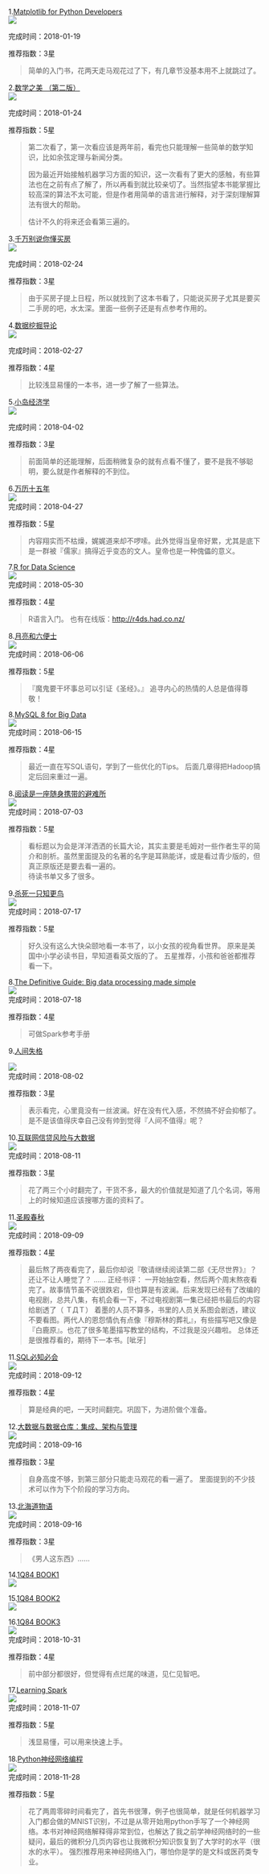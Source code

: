 1.[Matplotlib for Python Developers](https://book.douban.com/subject/4246969/)  
![](https://img3.doubanio.com/lpic/s4272120.jpg)

完成时间：2018-01-19

推荐指数：3星
> 简单的入门书，花两天走马观花过了下，有几章节没基本用不上就跳过了。

2.[数学之美 （第二版）](https://book.douban.com/subject/26163454/)  
![](https://img1.doubanio.com/lpic/s27653128.jpg)  

完成时间：2018-01-24

推荐指数：5星
> 第二次看了，第一次看应该是两年前，看完也只能理解一些简单的数学知识，比如余弦定理与新闻分类。
>
> 因为最近开始接触机器学习方面的知识，这一次看有了更大的感触，有些算法也在之前有点了解了，所以再看到就比较亲切了。当然指望本书能掌握比较高深的算法不太可能，但是作者用简单的语言进行解释，对于深刻理解算法有很大的帮助。
>
> 估计不久的将来还会看第三遍的。

3.[千万别说你懂买房](https://book.douban.com/subject/27041233/)  
![](https://img3.doubanio.com/lpic/s29447182.jpg)  

完成时间：2018-02-24

推荐指数：3星
> 由于买房子提上日程，所以就找到了这本书看了，只能说买房子尤其是要买二手房的吧，水太深。里面一些例子还是有点参考作用的。

4.[数据挖掘导论](https://book.douban.com/subject/5377669/)  
![](https://img1.doubanio.com/lpic/s4548758.jpg)  

完成时间：2018-02-27

推荐指数：4星
> 比较浅显易懂的一本书，进一步了解了一些算法。

5.[小岛经济学](https://book.douban.com/subject/26897464/)  
![](https://img3.doubanio.com/lpic/s29108652.jpg)  

完成时间：2018-04-02

推荐指数：3星
> 前面简单的还能理解，后面稍微复杂的就有点看不懂了，要不是我不够聪明，要么就是作者解释的不到位。

6.[万历十五年](https://book.douban.com/subject/25893465/)  
![](https://img3.doubanio.com/lpic/s28332809.jpg)  
完成时间：2018-04-27

推荐指数：5星
> 内容翔实而不枯燥，娓娓道来却不啰嗦。此外觉得当皇帝好累，尤其是底下是一群被『儒家』搞得近乎变态的文人。皇帝也是一种傀儡的意义。

7.[R for Data Science](https://book.douban.com/subject/26757974/)  
![](https://img3.doubanio.com/view/subject/r/public/s29420851.jpg)  
完成时间：2018-05-30

推荐指数：4星
> R语言入门。 也有在线版：http://r4ds.had.co.nz/

8.[月亮和六便士](https://book.douban.com/subject/25873415/)  
![](https://img3.doubanio.com/view/subject/r/public/s27327762.jpg)  
完成时间：2018-06-06

推荐指数：5星
> 『魔鬼要干坏事总可以引证《圣经》。』
> 追寻内心的热情的人总是值得尊敬！

8.[MySQL 8 for Big Data](https://book.douban.com/subject/30150575/)  
![](https://img3.doubanio.com/view/subject/r/public/s29697840.jpg)  
完成时间：2018-06-15

推荐指数：4星
> 最近一直在写SQL语句，学到了一些优化的Tips。
后面几章得把Hadoop搞定后回来重过一遍。

8.[阅读是一座随身携带的避难所](https://book.douban.com/subject/27024398/)  
![](https://img3.doubanio.com/view/subject/r/public/s29593746.jpg)  
完成时间：2018-07-03

推荐指数：5星
> 看标题以为会是洋洋洒洒的长篇大论，其实主要是毛姆对一些作者生平的简介和剖析。虽然里面提及的名著的名字是耳熟能详，或是看过青少版的，但真正原版还是要去看一遍的。  
待读书单又多了很多。

9.[杀死一只知更鸟](https://book.douban.com/subject/26879778/)  
![](https://img3.doubanio.com/view/subject/r/public/s29350294.jpg)  
完成时间：2018-07-17

推荐指数：5星
> 好久没有这么大快朵颐地看一本书了，以小女孩的视角看世界。 原来是美国中小学必读书目，早知道看英文版的了。 五星推荐，小孩和爸爸都推荐看一下。

8.[The Definitive Guide: Big data processing made simple](https://book.douban.com/subject/27035127/)  
![](https://img3.doubanio.com/view/subject/r/public/s29440853.jpg)  
完成时间：2018-07-18

推荐指数：4星
> 可做Spark参考手册

9.[人间失格](https://book.douban.com/subject/23755938/)  

![](https://img1.doubanio.com/view/subject/l/public/s26252319.jpg)  
完成时间：2018-08-02

推荐指数：3星
>  表示看完，心里竟没有一丝波澜。好在没有代入感，不然搞不好会抑郁了。 是不是该值得庆幸自己没有帅到觉得『人间不值得』呢？

10.[互联网信贷风险与大数据](https://book.douban.com/subject/26607218/)  
![](https://img3.doubanio.com/view/subject/l/public/s28291264.jpg)  
完成时间：2018-08-11

推荐指数：3星
> 花了两三个小时翻完了，干货不多，最大的价值就是知道了几个名词，等用上的时候知道应该搜哪方面的资料了。

11.[圣殿春秋](https://book.douban.com/subject/30224833/)  
![](https://img1.doubanio.com/view/subject/l/public/s29845937.jpg)  
完成时间：2018-09-09

推荐指数：4星
> 最后熬了两夜看完了，最后你却说『敬请继续阅读第二部《无尽世界》』？ 还让不让人睡觉了？
> …… 正经书评： 一开始抽空看，然后两个周末熬夜看完了。故事情节虽不说很跌宕，但也算是有波澜。后来发现已经有了改编的电视剧，总共八集，有机会看一下，不过电视剧第一集已经把书最后的内容给剧透了（ ＴДＴ） 着墨的人员不算多，书里的人员关系图会剧透，建议不要看图。两代人的恩怨情仇有点像『穆斯林的葬礼』，有些描写吧又像是『白鹿原』。也花了很多笔墨描写教堂的结构，不过我是没兴趣啦。 总体还是很推荐看的，期待下一本书。[呲牙]

11.[SQL必知必会](https://book.douban.com/subject/24250054/)  
![](https://img3.doubanio.com/view/subject/l/public/s28341985.jpg)  
完成时间：2018-09-12

推荐指数：4星
>  算是经典的吧，一天时间翻完。巩固下，为进阶做个准备。

12.[大数据与数据仓库：集成、架构与管理](https://book.douban.com/subject/30205516/)  
![](https://img3.doubanio.com/view/subject/l/public/s29916503.jpg)  
完成时间：2018-09-16

推荐指数：3星
>  自身高度不够，到第三部分只能走马观花的看一遍了。 里面提到的不少技术可以作为下个阶段的学习方向。

13.[北海道物语](https://book.douban.com/subject/26739071/)  
![](https://img1.doubanio.com/view/subject/l/public/s29130888.jpg)  
完成时间：2018-09-16

推荐指数：3星
>  《男人这东西》……

14.[1Q84 BOOK1](https://book.douban.com/subject/30203786/)  
![](https://img1.doubanio.com/view/subject/l/public/s29782537.jpg)  

15.[1Q84 BOOK2](https://book.douban.com/subject/30203785/)  
![](https://img3.doubanio.com/view/subject/l/public/s29782551.jpg)  

16.[1Q84 BOOK3](https://book.douban.com/subject/30203784/)  
![](https://img3.doubanio.com/view/subject/l/public/s29782554.jpg)  
完成时间：2018-10-31

推荐指数：4星
> 前中部分都很好，但觉得有点烂尾的味道，见仁见智吧。

17.[Learning Spark](https://book.douban.com/subject/22139960/)  
![](https://img3.doubanio.com/view/subject/l/public/s28010035.jpg)  
完成时间：2018-11-07

推荐指数：5星
> 浅显易懂，可以用来快速上手。

18.[Python神经网络编程](https://book.douban.com/subject/30192800/)  
![](https://img3.doubanio.com/view/subject/l/public/s29738046.jpg)  
完成时间：2018-11-28

推荐指数：5星
> 花了两周零碎时间看完了，首先书很薄，例子也很简单，就是任何机器学习入门都会做的MNIST识别，不过是从零开始用python手写了一个神经网络。本书对神经网络解释得非常到位，也解达了我之前学神经网络时的一些疑问，最后的微积分几页内容也让我微积分知识恢复到了大学时的水平（很水的水平）。
> 强烈推荐用来神经网络入门，哪怕你是学的是文科或医药类专业。


